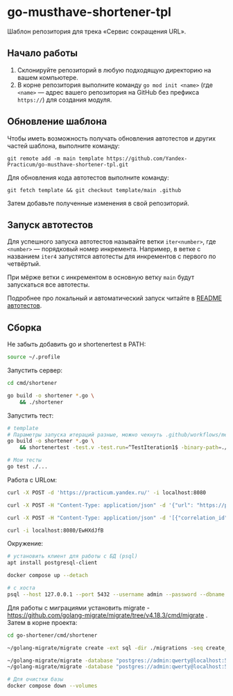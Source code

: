 # go-musthave-shortener-tpl

Шаблон репозитория для трека «Сервис сокращения URL».

## Начало работы

1. Склонируйте репозиторий в любую подходящую директорию на вашем компьютере.
2. В корне репозитория выполните команду `go mod init <name>` (где `<name>` — адрес вашего репозитория на GitHub без префикса `https://`) для создания модуля.

## Обновление шаблона

Чтобы иметь возможность получать обновления автотестов и других частей шаблона, выполните команду:

```
git remote add -m main template https://github.com/Yandex-Practicum/go-musthave-shortener-tpl.git
```

Для обновления кода автотестов выполните команду:

```
git fetch template && git checkout template/main .github
```

Затем добавьте полученные изменения в свой репозиторий.

## Запуск автотестов

Для успешного запуска автотестов называйте ветки `iter<number>`, где `<number>` — порядковый номер инкремента. Например, в ветке с названием `iter4` запустятся автотесты для инкрементов с первого по четвёртый.

При мёрже ветки с инкрементом в основную ветку `main` будут запускаться все автотесты.

Подробнее про локальный и автоматический запуск читайте в [README автотестов](https://github.com/Yandex-Practicum/go-autotests).

## Сборка

Не забыть добавить go и shortenertest в PATH:
```bash
source ~/.profile
```

Запустить сервер:
```bash
cd cmd/shortener

go build -o shortener *.go \
    && ./shortener
```

Запустить тест:
```bash
# template
# Параметры запуска итераций разные, можно чекнуть .github/workflows/metricstest.yml
go build -o shortener *.go \
    && shortenertest -test.v -test.run=^TestIteration1$ -binary-path=./shortener

# Мои тесты
go test ./...
```

Работа с URLом:
```bash
curl -X POST -d 'https://practicum.yandex.ru/' -i localhost:8080

curl -X POST -H "Content-Type: application/json" -d '{"url": "https://practicum.yandex.ru/"}' --compressed -i localhost:8080/api/shorten

curl -X POST -H "Content-Type: application/json" -d '[{"correlation_id": "c1", "original_url": "https://practicum.yandex.ru/"}]' --compressed -i localhost:8080/api/shorten/batch

curl -i localhost:8080/EwHXdJfB
```

Окружение:
```bash
# установить клиент для работы с БД (psql)
apt install postgresql-client

docker compose up --detach

# с хоста
psql --host 127.0.0.1 --port 5432 --username admin --password --dbname shortener
```

Для работы с миграциями установить migrate - https://github.com/golang-migrate/migrate/tree/v4.18.3/cmd/migrate . Затем в корне проекта:
```bash
cd go-shortener/cmd/shortener

~/golang-migrate/migrate create -ext sql -dir ./migrations -seq create_example_table

~/golang-migrate/migrate -database "postgres://admin:qwerty@localhost:5432/shortener?sslmode=disable" -path ./migrations up
~/golang-migrate/migrate -database "postgres://admin:qwerty@localhost:5432/shortener?sslmode=disable" -path ./migrations down

# Для очистки базы
docker compose down --volumes
```
